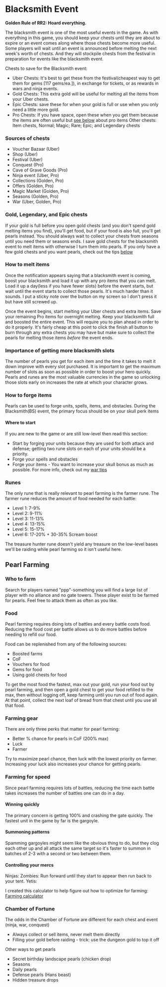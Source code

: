 # Blacksmith Event

**Golden Rule of RR2: Hoard everything.**

The blacksmith event is one of the most useful events in the game.  As with everything in this game, you should keep your chests until they are about to expire or an event comes along where those chests become more useful.  Some players will wait until an event is announced before melting the next week's worth of chests.  And they will stockpile chests from the festival in preparation for events like the blacksmith event.

Chests to save for the Blacksmith event:
 * Uber Chests: It's best to get these from the festival(cheapest way to get them for gems [117 gems/ea.]), in exchange for tickets, or as rewards in wars and ninja events.
 * Gold Chests: This extra gold will be useful for melting all the items from your Uber chests.
 * Epic Chests: save these for when your gold is full or use when you only need a little more gold.
 * Pro Chests: If you have space, open these when you get them because the items are often useful but [see below](#How-to-melt-items) about pro items
Other chests: Item chests, Normal; Magic; Rare; Epic; and Legendary chests

### Sources of chests
 * Voucher Bazaar (Uber)
 * Shop (Uber)
 * Festival (Uber)
 * Conquest (Pro)
 * Cave of Grave Goods (Pro)
 * Ninja event (Uber, Pro)
 * Collections (Golden, Pro)
 * Offers (Golden, Pro)
 * Magic Market (Golden, Pro)
 * Seasons (Golden, Pro)
 * War (Uber, Golden, Pro)

### Gold, Legendary, and Epic chests
If your gold is full before you open gold chests (and you don't spend gold melting items you find), you'll get food, but if your food is also full, you'll get pearls instead.  You should always wait to collect your chests from seasons until you need them or seasons ends.  I save gold chests for the blacksmith event to melt items with otherwise I turn them into pearls.  If you only have a few gold chests and you want pearls, check out the tips [below](#Pearl-Farming)

### How to melt items
Once the notification appears saying that a blacksmith event is coming, boost your blacksmith and load it up with any pro items that you can melt.  Load it up a day(less if you have fewer slots) before the event starts, but wait until the event starts to collect those pearls.  It's much harder than it sounds.  I put a sticky note over the button on my screen so I don't press it but have still screwed up.

Once the event begins, start melting your Uber chests and extra items.  Save your remaining Pro items for overnight melting.  Keep your blacksmith full and boosted the entire event.  This will require you to plan ahead in order to do it properly.  It's fairly cheap at this point to click the finish all button to burn through any extra chests you may have but make sure to collect the pearls for melting those items *before* the event ends.

### Importance of getting more blacksmith slots
The number of pearls you get for each item and the time it takes to melt it down improve with every slot purchased.  It is important to get the maximum number of slots as soon as possible in order to boost your hero quickly.  Pearls and runes are the most valuable currencies in the game so unlocking those slots early on increases the rate at which your character grows.

### How to forge items
Pearls can be used to forge units, spells, items, and obstacles.  During the Blacksmith(BS) event, the primary focus should be on your skull perk items

#### Where to start
If you are new to the game or are still low-level then read this section:

 * Start by forging your units because they are used for both attack and defense; getting two rune slots on each of your units should be a priority.
 * Forge your spells and obstacles
 * Forge your items - You want to increase your skull bonus as much as possible. For more info, check out my [war tips](https://hex-map.s3.us-east-1.amazonaws.com/war_tips.html)

### Runes
The only rune that is really relevant to pearl farming is the farmer rune.  The farmer rune reduces the amount of food needed for each battle:
 * Level 1: 7-9%
 * Level 2: 9-11%
 * Level 3: 11-13%
 * Level 4: 13-15%
 * Level 5: 15-17%
 * Level 6: 17-20% + 30-35% Scream boost

The treasure hunter rune doesn't yield any treasure on the low-level bases we'll be raiding while pearl farming so it isn't useful here.


## Pearl Farming
### Who to farm
Search for players named "ppp"-something you will find a large list of player with no alliance and no gate towers.  These player exist to be farmed for pearls.  Feel free to attack them as often as you like.

### Food
Pearl farming requires doing lots of battles and every battle costs food.  Reducing the food cost per battle allows us to do more battles before needing to refill our food.

Food can be replenished from any of the following sources:
 * Boosted farms
 * CoF
 * Vouchers for food
 * Gems for food
 * Using gold chests for food

To get the most food the fastest, max out your gold, run your food out by pearl farming, and then open a gold chest to get your food refilled to the max, then without logging off, keep farming until you run out of food again. At that point, collect the next loaf of bread from that chest until you use all that food.

### Farming gear
There are only three perks that matter for pearl farming:
 * Better % chance for pearls in CoF (200% max)
 * Luck
 * Farmer

Try to maximize pearl chance, then luck with the lowest priority on farmer.  Increasing your luck also increases your chance for getting pearls.

### Farming for speed
Since pearl farming requires lots of battles, reducing the time each battle takes increases the number of battles one can do in a day.

#### Winning quickly
The primary concern is getting 100% and crashing the gate quickly.  The fastest unit in the game by far is the gargoyle.

#### Summoning patterns
Spamming gargoyles might seem like the obvious thing to do, but they clog each other up and all attack the same target so it's faster to summon in batches of 2-3 with a second or two between them.

#### Controlling your mercs
Ninjas:
Zombies: Run forward until they start to appear then run back to your tent.
Yetis:

I created this calculator to help figure out how to optimize for farming: [Farming calculator](https://hex-map.s3.us-east-1.amazonaws.com/farming_calculator.html)

### Chamber of Fortune
The odds in the Chamber of Fortune are different for each chest and event (ninja, war, conquest)
 * Always collect or sell items, never melt them directly
 * Filling your gold before raiding - trick: use the dungeon gold to top it off

Other ways to get pearls
 * Secret birthday landscape pearls (chicken drop)
 * Seasons
 * Daily pearls
 * Defense pearls (Hans beast)
 * Hidden treasure drops
